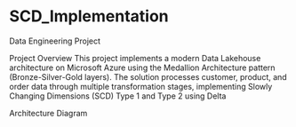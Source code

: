 # SCD_Implementation
Data Engineering Project

 Project Overview
This project implements a modern Data Lakehouse architecture on Microsoft Azure using the Medallion Architecture pattern (Bronze-Silver-Gold layers). The solution processes customer, product, and order data through multiple transformation stages, implementing Slowly Changing Dimensions (SCD) Type 1 and Type 2 using Delta



 Architecture Diagram


 
